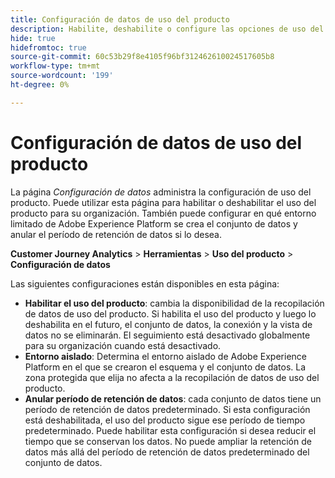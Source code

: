```yaml
---
title: Configuración de datos de uso del producto
description: Habilite, deshabilite o configure las opciones de uso del producto.
hide: true
hidefromtoc: true
source-git-commit: 60c53b29f8e4105f96bf312462610024517605b8
workflow-type: tm+mt
source-wordcount: '199'
ht-degree: 0%

---
```


# Configuración de datos de uso del producto

La página _Configuración de datos_ administra la configuración de uso del producto. Puede utilizar esta página para habilitar o deshabilitar el uso del producto para su organización. También puede configurar en qué entorno limitado de Adobe Experience Platform se crea el conjunto de datos y anular el período de retención de datos si lo desea.

**Customer Journey Analytics** > **Herramientas** > **Uso del producto** > **Configuración de datos**

Las siguientes configuraciones están disponibles en esta página:

* **Habilitar el uso del producto**: cambia la disponibilidad de la recopilación de datos de uso del producto. Si habilita el uso del producto y luego lo deshabilita en el futuro, el conjunto de datos, la conexión y la vista de datos no se eliminarán. El seguimiento está desactivado globalmente para su organización cuando está desactivado.
* **Entorno aislado**: Determina el entorno aislado de Adobe Experience Platform en el que se crearon el esquema y el conjunto de datos. La zona protegida que elija no afecta a la recopilación de datos de uso del producto.
* **Anular período de retención de datos**: cada conjunto de datos tiene un período de retención de datos predeterminado. Si esta configuración está deshabilitada, el uso del producto sigue ese período de tiempo predeterminado. Puede habilitar esta configuración si desea reducir el tiempo que se conservan los datos. No puede ampliar la retención de datos más allá del período de retención de datos predeterminado del conjunto de datos.
